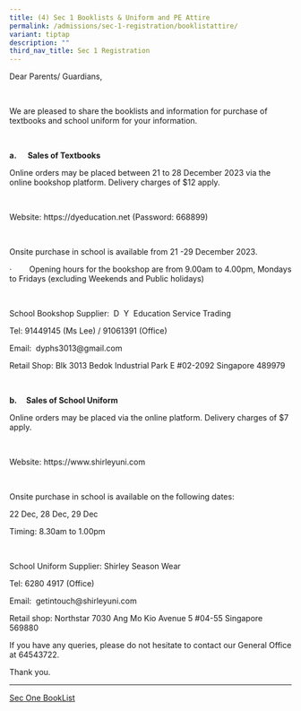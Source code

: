```yaml
---
title: (4) Sec 1 Booklists & Uniform and PE Attire
permalink: /admissions/sec-1-registration/booklistattire/
variant: tiptap
description: ""
third_nav_title: Sec 1 Registration
---
```

<p>Dear Parents/ Guardians,</p><p>&nbsp;</p><p>We are pleased to share the booklists and information for purchase of textbooks and school uniform for your information.</p><p>&nbsp;</p><p><strong>a.&nbsp;&nbsp;&nbsp;&nbsp;&nbsp; Sales of Textbooks</strong></p><p>Online orders may be placed between 21 to 28 December 2023 via the online bookshop platform. Delivery charges of $12 apply.</p><p>&nbsp;</p><p>Website: <a rel="noopener noreferrer nofollow" target="_blank">https://dyeducation.net </a>(Password: 668899)</p><p>&nbsp;</p><p>Onsite purchase in school is available from 21 -29 December 2023.</p><p>·&nbsp;&nbsp;&nbsp;&nbsp;&nbsp;&nbsp;&nbsp; Opening hours for the bookshop are from 9.00am to 4.00pm, Mondays to Fridays (excluding Weekends and Public holidays)</p><p>&nbsp;</p><p>School Bookshop Supplier:&nbsp; D&nbsp; Y&nbsp; Education Service Trading&nbsp;&nbsp;&nbsp;&nbsp;&nbsp;&nbsp;&nbsp;&nbsp;&nbsp;&nbsp;&nbsp;</p><p>Tel: 91449145 (Ms Lee) / 91061391 (Office)&nbsp;&nbsp;</p><p>Email:&nbsp; <a rel="noopener noreferrer nofollow" target="_blank">dyphs3013@gmail.com</a></p><p>Retail Shop: Blk 3013 Bedok Industrial Park E #02-2092 Singapore 489979</p><p>&nbsp;</p><p><strong>b.&nbsp;&nbsp;&nbsp;&nbsp; Sales of School Uniform</strong></p><p>Online orders may be placed via the online platform. Delivery charges of $7 apply.</p><p>&nbsp;</p><p>Website: <a rel="noopener noreferrer nofollow" target="_blank">https://www.shirleyuni.com</a></p><p>&nbsp;</p><p>Onsite purchase in school is available on the following dates:</p><p>22 Dec, 28 Dec, 29 Dec</p><p>Timing: 8.30am to 1.00pm&nbsp;&nbsp;&nbsp;&nbsp;&nbsp;&nbsp;&nbsp;&nbsp;&nbsp;&nbsp;</p><p>&nbsp;</p><p>School Uniform Supplier: Shirley Season Wear&nbsp;&nbsp;&nbsp;&nbsp;</p><p>Tel: 6280 4917 (Office)</p><p>Email:&nbsp; <a rel="noopener noreferrer nofollow" target="_blank">getintouch@shirleyuni.com</a></p><p>Retail shop: Northstar 7030 Ang Mo Kio Avenue 5 #04-55 Singapore 569880</p><p></p><p>If you have any queries, please do not hesitate to contact our General Office at 64543722.&nbsp;</p><p>Thank you.</p><hr><p><a href="https://drive.google.com/file/d/1qBsQ0VdIO3NRhxZw22L6pgYR79WLlKbF/view?usp=sharing" rel="noopener noreferrer nofollow" target="_blank">Sec One BookList</a></p>